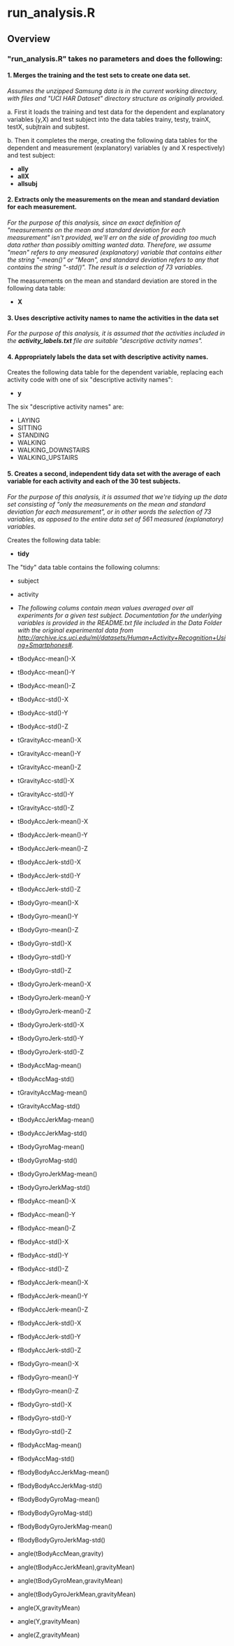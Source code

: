 # run_analysis.R

## Overview

### "run_analysis.R" takes no parameters and does the following: 

#### 1. Merges the training and the test sets to create one data set.

*Assumes  the unzipped Samsung data is in the current working directory, with files and "UCI HAR Dataset" directory structure as originally provided.*

a. First it loads the training and test data for the dependent and explanatory variables (y,X) and test subject into the data tables trainy, testy, trainX, testX, subjtrain and subjtest.

b. Then it completes the merge, creating the following data tables for the dependent and measurement (explanatory) variables (y and X respectively) and test subject:

* **ally**
* **allX**
* **allsubj**

#### 2. Extracts only the measurements on the mean and standard deviation for each measurement.  
*For the purpose of this analysis, since an exact definition of "measurements on the mean and standard deviation for each measurement" isn't provided, we'll err on the side of providing too much data rather than possibly omitting wanted data.  Therefore, we assume "mean" refers to any measured (explanatory) variable that contains either the string "-mean()" or "Mean", and standard deviation refers to any that contains the string "-std()".  The result is a selection of 73 variables.*

The measurements on the mean and standard deviation are stored in the following data table:

* **X**

#### 3. Uses descriptive activity names to name the activities in the data set

*For the purpose of this analysis, it is assumed that the activities included in the **activity_labels.txt** file are suitable "descriptive activity names".*

#### 4. Appropriately labels the data set with descriptive activity names. 

Creates the following data table for the dependent variable, replacing each activity code with one of six "descriptive activity names":

* **y**

The six "descriptive activity names" are:
* LAYING
* SITTING
* STANDING
* WALKING
* WALKING_DOWNSTAIRS
* WALKING_UPSTAIRS

#### 5. Creates a second, independent tidy data set with the average of each variable for each activity and each of the 30 test subjects. 

*For the purpose of this analysis, it is assumed that we're tidying up the data set consisting of "only the measurements on the mean and standard deviation for each measurement", or in other words the selection of 73 variables, as opposed to the entire data set of 561 measured (explanatory) variables.*

Creates the following data table:

* **tidy**

The "tidy" data table contains the following columns:

* subject
* activity

* *The following colums contain mean values averaged over all experiments for a given test subject.  Documentation for the underlying variables is provided in the README.txt file included in the Data Folder with the original experimental data from http://archive.ics.uci.edu/ml/datasets/Human+Activity+Recognition+Using+Smartphones#.*

* tBodyAcc-mean()-X
* tBodyAcc-mean()-Y
* tBodyAcc-mean()-Z
* tBodyAcc-std()-X
* tBodyAcc-std()-Y
* tBodyAcc-std()-Z
* tGravityAcc-mean()-X
* tGravityAcc-mean()-Y
* tGravityAcc-mean()-Z
* tGravityAcc-std()-X
* tGravityAcc-std()-Y
* tGravityAcc-std()-Z
* tBodyAccJerk-mean()-X
* tBodyAccJerk-mean()-Y
* tBodyAccJerk-mean()-Z
* tBodyAccJerk-std()-X
* tBodyAccJerk-std()-Y
* tBodyAccJerk-std()-Z
* tBodyGyro-mean()-X
* tBodyGyro-mean()-Y
* tBodyGyro-mean()-Z
* tBodyGyro-std()-X
* tBodyGyro-std()-Y
* tBodyGyro-std()-Z
* tBodyGyroJerk-mean()-X
* tBodyGyroJerk-mean()-Y
* tBodyGyroJerk-mean()-Z
* tBodyGyroJerk-std()-X
* tBodyGyroJerk-std()-Y
* tBodyGyroJerk-std()-Z
* tBodyAccMag-mean()
* tBodyAccMag-std()
* tGravityAccMag-mean()
* tGravityAccMag-std()
* tBodyAccJerkMag-mean()
* tBodyAccJerkMag-std()
* tBodyGyroMag-mean()
* tBodyGyroMag-std()
* tBodyGyroJerkMag-mean()
* tBodyGyroJerkMag-std()
* fBodyAcc-mean()-X
* fBodyAcc-mean()-Y
* fBodyAcc-mean()-Z
* fBodyAcc-std()-X
* fBodyAcc-std()-Y
* fBodyAcc-std()-Z
* fBodyAccJerk-mean()-X
* fBodyAccJerk-mean()-Y
* fBodyAccJerk-mean()-Z
* fBodyAccJerk-std()-X
* fBodyAccJerk-std()-Y
* fBodyAccJerk-std()-Z
* fBodyGyro-mean()-X
* fBodyGyro-mean()-Y
* fBodyGyro-mean()-Z
* fBodyGyro-std()-X
* fBodyGyro-std()-Y
* fBodyGyro-std()-Z
* fBodyAccMag-mean()
* fBodyAccMag-std()
* fBodyBodyAccJerkMag-mean()
* fBodyBodyAccJerkMag-std()
* fBodyBodyGyroMag-mean()
* fBodyBodyGyroMag-std()
* fBodyBodyGyroJerkMag-mean()
* fBodyBodyGyroJerkMag-std()
* angle(tBodyAccMean,gravity)
* angle(tBodyAccJerkMean),gravityMean)
* angle(tBodyGyroMean,gravityMean)
* angle(tBodyGyroJerkMean,gravityMean)
* angle(X,gravityMean)
* angle(Y,gravityMean)
* angle(Z,gravityMean)
